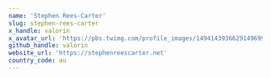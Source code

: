 ```yaml
---
name: 'Stephen Rees-Carter'
slug: stephen-rees-carter
x_handle: valorin
x_avatar_url: 'https://pbs.twimg.com/profile_images/1494143936629149699/x4rf9boX_200x200.jpg'
github_handle: valorin
website_url: 'https://stephenreescarter.net'
country_code: au
---
```

